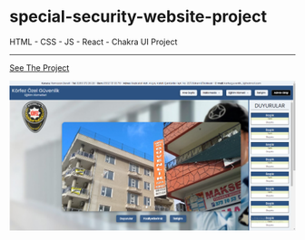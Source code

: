 # special-security-website-project

HTML - CSS - JS - React - Chakra UI Project

---

[See The Project](http://korfezozelguvenlik.surge.sh/)

![kögimg](korfez.png)

